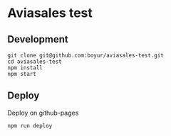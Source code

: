 # Aviasales test

## Development

```shell
git clone git@github.com:boyur/aviasales-test.git
cd aviasales-test
npm install
npm start
```

## Deploy
Deploy on github-pages

```shell
npm run deploy
```
